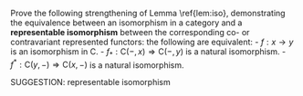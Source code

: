  Prove the following strengthening of Lemma \ref{lem:iso}, demonstrating the equivalence between an isomorphism in a category and a **representable isomorphism** between the corresponding co- or contravariant represented functors: the following are equivalent:   -  $f: x \to y$ is an isomorphism in $\mathsf{C}$. -  $f_* : \mathsf{C}(-,x) \Rightarrow \mathsf{C}(-,y)$ is a natural isomorphism. -  $f^* : \mathsf{C}(y,-) \Rightarrow \mathsf{C}(x,-)$ is a natural isomorphism.



SUGGESTION: representable isomorphism